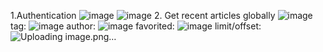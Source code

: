 1.Authentication
![image](https://github.com/user-attachments/assets/9f71ef97-d7b0-400f-9d75-85c790e75b75)
![image](https://github.com/user-attachments/assets/8716d999-84d2-464d-a97b-ae89064472de)
2. Get recent articles globally
![image](https://github.com/user-attachments/assets/8acf7c6c-726a-4591-9dd8-ca1268c6a468)
tag: ![image](https://github.com/user-attachments/assets/abae778a-1e9c-40cf-9a33-77735ae62628)
author: ![image](https://github.com/user-attachments/assets/890feed7-2721-4879-a828-fd39aa83d0da)
favorited: ![image](https://github.com/user-attachments/assets/00e45479-d8d4-46da-bef8-f74c768812ec)
limit/offset: ![Uploading image.png…]()


